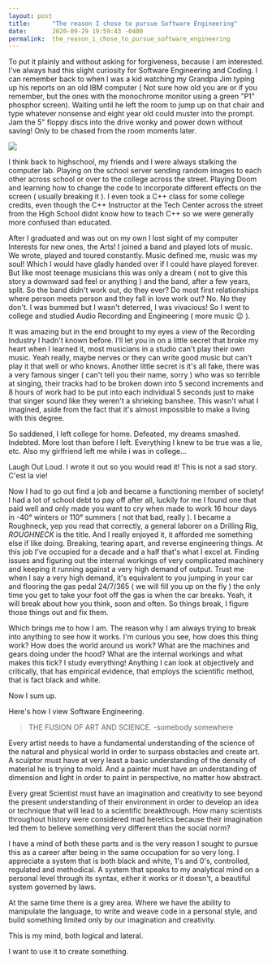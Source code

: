 ```yaml
---
layout: post
title:      "The reason I chose to pursue Software Engineering"
date:       2020-09-29 19:59:43 -0400
permalink:  the_reason_i_chose_to_pursue_software_engineering
---
```



To put it plainly and without asking for forgiveness, because I am interested. I've always had this slight curiosity for Software Engineering and Coding. I can remember back to when I was a kid watching my Grandpa Jim typing up his reports on an old IBM computer ( Not sure how old you are or if you remember, but the ones with the monochrome monitor using a green "P1" phosphor screen). Waiting until he left the room to jump up on that chair and type whatever nonsense and eight year old could muster into the prompt. Jam the 5" floppy discs into the drive wonky and power down without saving! Only to be chased from the room moments later.

![](https://upload.wikimedia.org/wikipedia/commons/thumb/6/69/IBM_PC_5150.jpg/300px-IBM_PC_5150.jpg)

I think back to highschool, my friends and I were always stalking the computer lab. Playing on the school server sending random images to each other across school or over to the college across the street.  Playing Doom and learning how to change the code to incorporate different effects on the screen ( usually breaking it ).  I even took a C++ class for some college credits, even though the C++ Instructor at the Tech Center across the street from the High School didnt know how to teach C++ so we were generally more confused than educated.

After I graduated and was out on my own I lost sight of my computer Interests for new ones, the Arts! I joined a band and played lots of music. We wrote, played and toured constantly.  Music defined me, music was my soul! Which I would have gladly handed over if I could have played forever.  But like most teenage musicians this was only a dream ( not to give this story a downward sad feel or anything ) and the band, after a few years, split. So the band didn't work out, do they ever? Do most first relationships where person meets person and they fall in love work out? No. No they don't. I was bummed but I wasn't deterred, I was vivacious! So I went to college and studied Audio Recording and Engineering ( more music 😉  ).  

It was amazing but in the end brought to my eyes a view of the Recording Industry I hadn't known before. I'll let you in on a little secret that broke my heart when I learned it, most musicians in a studio can't play their own music. Yeah really, maybe nerves or they can write good music but can't play it that well or who knows. Another little secret is it's all fake, there was a very famous singer ( can't tell you their name, sorry ) who was so terrible at singing, their tracks had to be broken down into 5 second increments and 8 hours of work had to be put into each individual 5 seconds just to make that singer sound like they weren't a shrieking banshee. This wasn't what I imagined, aside from the fact that it's almost impossible to make a living with this degree.

So saddened, I left college for home. Defeated, my dreams smashed. Indebted. More lost than before I left. Everything I knew to be true was a lie, etc.  Also my girlfriend left me while i was in college...

Laugh Out Loud. I wrote it out so you would read it! This is not a sad story. C'est la vie!

Now I had to go out find a job and became a functioning member of society! I had a lot of school debt to pay off after all, luckily for me I found one that paid well and only made you want to cry when made to work 16 hour days in -40° winters or 110° summers ( not that bad, really ).  I became a Roughneck, yep you read that correctly, a general laborer on a Drilling Rig, *ROUGHNECK* is the title. And I really enjoyed it, it afforded me something else if like doing. Breaking, tearing apart, and reverse engineering things. 
At this job I've occupied for a decade and a half that's what I excel at. Finding issues and figuring out the internal workings of very complicated machinery and keeping it running against a very high demand of output. Trust me when I say a very high demand, it's equivalent to you jumping in your car and flooring the gas pedal 24/7/365 ( we will fill you up on the fly ) the only time you get to take your foot off the gas is when the car breaks. Yeah, it will break about how you think, soon and often. So things break, I figure those things out and fix them. 

Which brings me to how I am. The reason why I am always trying to break into anything to see how it works. I'm curious you see, how does this thing work? How does the world around us work?  What are the machines and gears doing under the hood? What are the internal workings and what makes this tick? I study everything! Anything I can look at objectively and critically, that has empirical evidence, that employs the scientific method, that is fact black and white. 

Now I sum up.

Here's how I view Software Engineering.

> THE FUSION OF ART AND SCIENCE. 
> -somebody somewhere

Every artist needs to have a fundamental understanding of the science of the natural and physical world in order to surpass obstacles and create art. A sculptor must have at very least a basic understanding of the density of material he is trying to mold. And a painter must have an understanding of dimension and light in order to paint in perspective, no matter how abstract.

Every great Scientist must have an imagination and creativity to see beyond the present understanding of their environment in order to develop an idea or technique that will lead to a scientific breakthrough. How many scientists throughout history were considered mad heretics because their imagination led them to believe something very different than the social norm?

I have a mind of both these parts and is the very reason I sought to pursue this as a career after being in the same occupation for so very long.  I appreciate a system that is both black and white, 1's and 0's, controlled, regulated and methodical. A system that speaks to my analytical mind on a personal level through its syntax, either it works or it doesn't, a beautiful system governed by laws.  

At the same time there is a grey area. Where we have the ability to manipulate the language, to write and weave code in a personal style, and build something limited only by our imagination and creativity.  

This is my mind, both logical and lateral.

I want to use it to create something.

